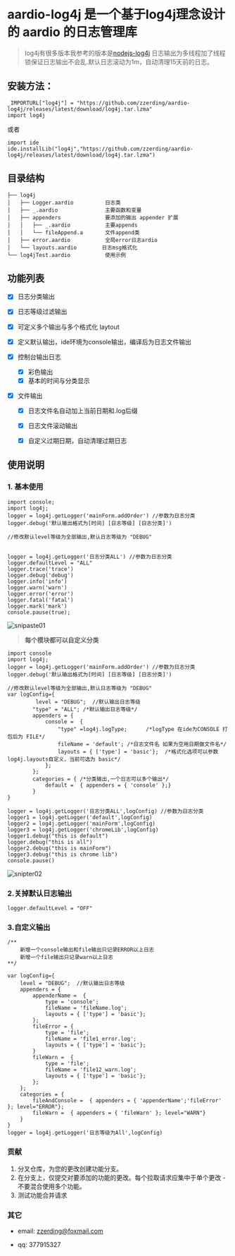 # aardio-log4j 是一个基于log4j理念设计的 aardio 的日志管理库

>log4j有很多版本我参考的版本是[nodejs-log4j]('https://github.com/log4js-node/log4js-node') 日志输出为多线程加了线程锁保证日志输出不会乱.默认日志滚动为1m，自动清理15天前的日志。

## 安装方法：
````
_IMPORTURL["log4j"] = "https://github.com/zzerding/aardio-log4j/releases/latest/download/log4j.tar.lzma"
import log4j
````
或者
````
import ide
ide.installLib("log4j","https://github.com/zzerding/aardio-log4j/releases/latest/download/log4j.tar.lzma")
````
##  目录结构
````
├── log4j
│   ├── Logger.aardio 	       日志类
│   ├── _.aardio               主要函数和变量
│   ├── appenders              要添加的输出 appender 扩展
│   │   ├── _.aardio           主要appends
│   │   └── fileAppend.a       文件append类
│   ├── error.aardio           全局error日志ardio
│   └── layouts.aardio        日志msg格式化
└── log4jTest.aardio           使用示例
````
##  功能列表
* [x] 日志分类输出
  
- [x] 日志等级过滤输出

- [x] 可定义多个输出与多个格式化 laytout

- [x] 定义默认输出，ide环境为console输出，编译后为日志文件输出

- [x] 控制台输出日志

    - [x] 彩色输出
    - [x] 基本的时间与分类显示

- [x] 文件输出
    - [x]  日志文件名自动加上当前日期和.log后缀
    - [x]  日志文件滚动输出
    - [x]  自定义过期日期，自动清理过期日志


## 使用说明
###  1. 基本使用
````
import console;
import log4j;
logger = log4j.getLogger('mainForm.addOrder') //参数为日志分类 
logger.debug('默认输出格式为[时间] [日志等级] [日志分类]')

//修改默认level等级为全部输出,默认日志等级为 "DEBUG" 


logger = log4j.getLogger('日志分类ALL') //参数为日志分类
logger.defaultLevel = "ALL"
logger.trace('trace')
logger.debug('debug')
logger.info('info')
logger.warn('warn')
logger.error('error')
logger.fatal('fatal')
logger.mark('mark')
console.pause(true);
````
![snipaste01](./image/Snipaste01.png)

> **每个模块都可以自定义分类**
````
import console
import log4j;
logger = log4j.getLogger('mainForm.addOrder') //参数为日志分类 
logger.debug('默认输出格式为[时间] [日志等级] [日志分类]')

//修改默认level等级为全部输出,默认日志等级为 "DEBUG" 
var logConfig={
	 	 level = "DEBUG";  //默认输出日志等级
    	"type" = "ALL"; /*默认输出日志等级*/
		appenders = { 
			console =  {  
				"type" =log4j.logType;    	/*logType 在ide为CONSOLE 打包后为 FILE*/			
				fileName = 'default'; /*日志文件名 如果为空用日期做文件名*/
				layouts = { ['type'] = 'basic'};  /*格式化选项可以参数log4j.layouts自定义，当前可选为 basic*/
			};
		};
		categories = { /*分类输出,一个日志可以多个输出*/
   	 		default =  { appenders = { 'console' };} 
    	}
}

logger = log4j.getLogger('日志分类ALL',logConfig) //参数为日志分类
logger1 = log4j.getLogger('default',logConfig)
logger2 = log4j.getLogger('mainForm',logConfig)
logger3 = log4j.getLogger('chromeLib',logConfig)
logger1.debug("this is default")
logger.debug("this is all")
logger2.debug("this is mainForm")
logger3.debug("this is chrome lib")
console.pause()

````

![snipter02](./image/Snipaste02.png)

### 2.关掉默认日志输出 
````
logger.defaultLevel = "OFF"
````

### 3.自定义输出
````
/**
	新增一个console输出和file输出只记录ERROR以上日志
	新增一个file输出只记录warn以上日志
**/

var logConfig={
    level = "DEBUG";  //默认输出日志等级
	appenders = {
		appenderName =  {  
			type = 'console'; 
			fileName = 'fileName.log'; 
			layouts = { ['type'] = 'basic'}; 
		};
		fileError = {
			type = 'file'; 
			fileName = 'file1_error.log'; 
			layouts = { ['type'] = 'basic'}; 
		}
		fileWarn =  {  
			type = 'file'; 
			fileName = 'file12_warn.log'; 
			layouts = { ['type'] = 'basic'}; 
		};
	};
	categories = { 
		fileAndConsole =  { appenders = { 'appenderName';'fileError' }; level="ERROR"};
		fileWarn =  { appenders = { 'fileWarn' }; level="WARN"}
	}
}
logger = log4j.getLogger('日志等级为All',logConfig)
````

### 贡献
1.  分叉仓库，为您的更改创建功能分支。
2.  在分支上，仅提交对要添加的功能的更改。每个拉取请求应集中于单个更改 - 不要混合使用多个功能。
4.  测试功能合并请求

### 其它
* email: zzerding@foxmail.com

* qq: 377915327

